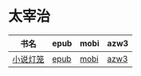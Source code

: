 # 太宰治

| 书名 | epub | mobi | azw3 |
| --- | --- | --- | --- |
| [小说灯笼](None) | [epub](None) | [mobi](None) | [azw3](None) |
